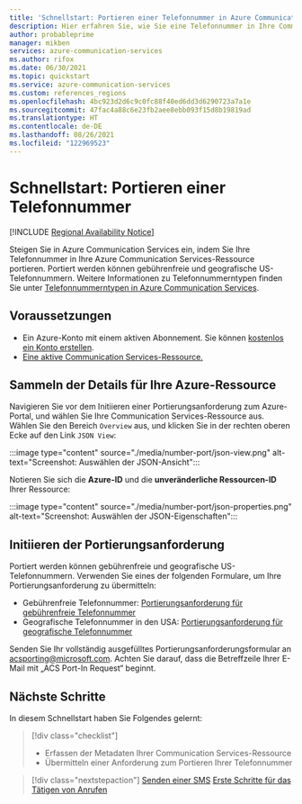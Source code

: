 ```yaml
---
title: 'Schnellstart: Portieren einer Telefonnummer in Azure Communication Services'
description: Hier erfahren Sie, wie Sie eine Telefonnummer in Ihre Communication Services-Ressource portieren.
author: probableprime
manager: mikben
services: azure-communication-services
ms.author: rifox
ms.date: 06/30/2021
ms.topic: quickstart
ms.service: azure-communication-services
ms.custom: references_regions
ms.openlocfilehash: 4bc923d2d6c9c0fc88f40ed6dd3d6290723a7a1e
ms.sourcegitcommit: 47fac4a88c6e23fb2aee8ebb093f15d8b19819ad
ms.translationtype: HT
ms.contentlocale: de-DE
ms.lasthandoff: 08/26/2021
ms.locfileid: "122969523"
---
```

# <a name="quickstart-port-a-phone-number"></a>Schnellstart: Portieren einer Telefonnummer

[!INCLUDE [Regional Availability Notice](../../includes/regional-availability-include.md)]

Steigen Sie in Azure Communication Services ein, indem Sie Ihre Telefonnummer in Ihre Azure Communication Services-Ressource portieren. Portiert werden können gebührenfreie und geografische US-Telefonnummern. Weitere Informationen zu Telefonnummerntypen finden Sie unter [Telefonnummerntypen in Azure Communication Services](../../concepts/telephony-sms/plan-solution.md).

## <a name="prerequisites"></a>Voraussetzungen

- Ein Azure-Konto mit einem aktiven Abonnement. Sie können [kostenlos ein Konto erstellen](https://azure.microsoft.com/free/?WT.mc_id=A261C142F).
- [Eine aktive Communication Services-Ressource.](../create-communication-resource.md)

## <a name="gather-your-azure-resource-details"></a>Sammeln der Details für Ihre Azure-Ressource

Navigieren Sie vor dem Initiieren einer Portierungsanforderung zum Azure-Portal, und wählen Sie Ihre Communication Services-Ressource aus. Wählen Sie den Bereich `Overview` aus, und klicken Sie in der rechten oberen Ecke auf den Link `JSON View`:

:::image type="content" source="./media/number-port/json-view.png" alt-text="Screenshot: Auswählen der JSON-Ansicht":::

Notieren Sie sich die **Azure-ID** und die **unveränderliche Ressourcen-ID** Ihrer Ressource:

:::image type="content" source="./media/number-port/json-properties.png" alt-text="Screenshot: Auswählen der JSON-Eigenschaften":::

## <a name="initiate-the-port-request"></a>Initiieren der Portierungsanforderung

Portiert werden können gebührenfreie und geografische US-Telefonnummern. Verwenden Sie eines der folgenden Formulare, um Ihre Portierungsanforderung zu übermitteln:

- Gebührenfreie Telefonnummer: [Portierungsanforderung für gebührenfreie Telefonnummer](https://aka.ms/acs-port-form-tollfree)
- Geografische Telefonnummer in den USA: [Portierungsanforderung für geografische Telefonnummer](https://aka.ms/acs-port-form-geographic)

Senden Sie Ihr vollständig ausgefülltes Portierungsanforderungsformular an acsporting@microsoft.com. Achten Sie darauf, dass die Betreffzeile Ihrer E-Mail mit „ACS Port-In Request“ beginnt.

## <a name="next-steps"></a>Nächste Schritte

In diesem Schnellstart haben Sie Folgendes gelernt:

> [!div class="checklist"]
> * Erfassen der Metadaten Ihrer Communication Services-Ressource
> * Übermitteln einer Anforderung zum Portieren Ihrer Telefonnummer

> [!div class="nextstepaction"]
> [Senden einer SMS](../telephony-sms/send.md)
> [Erste Schritte für das Tätigen von Anrufen](../voice-video-calling/getting-started-with-calling.md)
